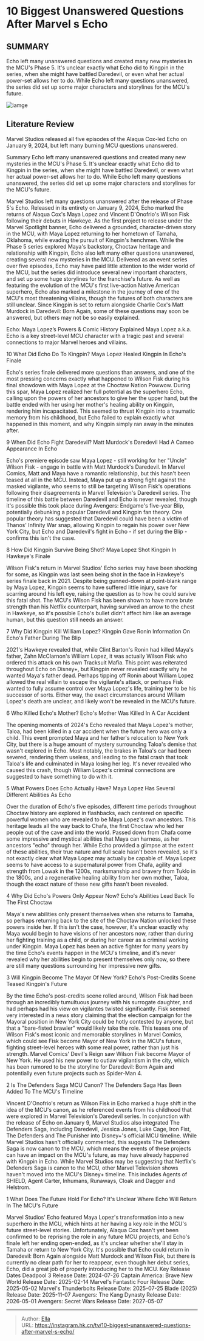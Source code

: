 # 10 Biggest Unanswered Questions After Marvel s Echo


## SUMMARY 


Echo
 left many unanswered questions and created many new mysteries in the MCU&#39;s Phase 5. 
 It&#39;s unclear exactly what Echo did to Kingpin in the series, when she might have battled Daredevil, or even what her actual power-set allows her to do. 
 While 
Echo
 left many questions unanswered, the series did set up some major characters and storylines for the MCU&#39;s future. 

![iamge](https://static1.srcdn.com/wordpress/wp-content/uploads/2024/01/alaqua-cox-and-vincent-d-onofrio-in-echo-promo.jpg)

## Literature Review
Marvel Studios released all five episodes of the Alaqua Cox-led Echo on January 9, 2024, but left many burning MCU questions unanswered.




Summary
Echo
 left many unanswered questions and created many new mysteries in the MCU&#39;s Phase 5. 
 It&#39;s unclear exactly what Echo did to Kingpin in the series, when she might have battled Daredevil, or even what her actual power-set allows her to do. 
 While 
Echo
 left many questions unanswered, the series did set up some major characters and storylines for the MCU&#39;s future. 


Marvel Studios left many questions unanswered after the release of Phase 5&#39;s Echo. Released in its entirety on January 9, 2024, Echo marked the returns of Alaqua Cox&#39;s Maya Lopez and Vincent D&#39;Onofrio&#39;s Wilson Fisk following their debuts in Hawkeye. As the first project to release under the Marvel Spotlight banner, Echo delivered a grounded, character-driven story in the MCU, with Maya Lopez returning to her hometown of Tamaha, Oklahoma, while evading the pursuit of Kingpin&#39;s henchmen. While the Phase 5 series explored Maya&#39;s backstory, Choctaw heritage and relationship with Kingpin, Echo also left many other questions unanswered, creating several new mysteries in the MCU.
Delivered as an event series over five episodes, Echo may have paid little attention to the wider world of the MCU, but the series did introduce several new important characters, and set up some huge storylines for the franchise&#39;s future. As well as featuring the evolution of the MCU&#39;s first live-action Native American superhero, Echo also marked a milestone in the journey of one of the MCU&#39;s most threatening villains, though the futures of both characters are still unclear. Since Kingpin is set to return alongside Charlie Cox&#39;s Matt Murdock in Daredevil: Born Again, some of these questions may soon be answered, but others may not be so easily explained.
            
 
 Echo: Maya Lopez’s Powers &amp; Comic History Explained 
Maya Lopez a.k.a. Echo is a key street-level MCU character with a tragic past and several connections to major Marvel heroes and villains.













 








 10  What Did Echo Do To Kingpin? 
Maya Lopez Healed Kingpin In Echo&#39;s Finale
        

Echo&#39;s series finale delivered more questions than answers, and one of the most pressing concerns exactly what happened to Wilson Fisk during his final showdown with Maya Lopez at the Choctaw Nation Powwow. During this spar, Maya Lopez realized her full potential as the superhero Echo, calling upon the powers of her ancestors to give her the upper hand, but the battle ended with her using her mother&#39;s healing ability on Kingpin, rendering him incapacitated. This seemed to thrust Kingpin into a traumatic memory from his childhood, but Echo failed to explain exactly what happened in this moment, and why Kingpin simply ran away in the minutes after.





 9  When Did Echo Fight Daredevil? 
Matt Murdock&#39;s Daredevil Had A Cameo Appearance In Echo
        

Echo&#39;s premiere episode saw Maya Lopez - still working for her &#34;Uncle&#34; Wilson Fisk - engage in battle with Matt Murdock&#39;s Daredevil. In Marvel Comics, Matt and Maya have a romantic relationship, but this hasn&#39;t been teased at all in the MCU. Instead, Maya put up a strong fight against the masked vigilante, who seems to still be targeting Wilson Fisk&#39;s operations following their disagreements in Marvel Television&#39;s Daredevil series. The timeline of this battle between Daredevil and Echo is never revealed, though it&#39;s possible this took place during Avengers: Endgame&#39;s five-year Blip, potentially debunking a popular Daredevil and Kingpin fan theory.
One popular theory has suggested that Daredevil could have been a victim of Thanos&#39; Infinity War snap, allowing Kingpin to regain his power over New York City, but Echo and Daredevil&#39;s fight in Echo - if set during the Blip - confirms this isn&#39;t the case. 






 8  How Did Kingpin Survive Being Shot? 
Maya Lopez Shot Kingpin In Hawkeye&#39;s Finale


 







Wilson Fisk&#39;s return in Marvel Studios&#39; Echo series may have been shocking for some, as Kingpin was last seen being shot in the face in Hawkeye&#39;s series finale back in 2021. Despite being gunned-down at point-blank range by Maya Lopez, Kingpin seems to have suffered little injury, save for scarring around his left eye, raising the question as to how he could survive this fatal shot. The MCU&#39;s Wilson Fisk has been shown to have more brute strength than his Netflix counterpart, having survived an arrow to the chest in Hawkeye, so it&#39;s possible Echo&#39;s bullet didn&#39;t affect him like an average human, but this question still needs an answer.





 7  Why Did Kingpin Kill William Lopez? 
Kingpin Gave Ronin Information On Echo&#39;s Father During The Blip
        

2021&#39;s Hawkeye revealed that, while Clint Barton&#39;s Ronin had killed Maya&#39;s father, Zahn McClarnon&#39;s William Lopez, it was actually Wilson Fisk who ordered this attack on his own Tracksuit Mafia. This point was reiterated throughout Echo on Disney&#43;, but Kingpin never revealed exactly why he wanted Maya&#39;s father dead. Perhaps tipping off Ronin about William Lopez allowed the real villain to escape the vigilante&#39;s attack, or perhaps Fisk wanted to fully assume control over Maya Lopez&#39;s life, training her to be his successor of sorts. Either way, the exact circumstances around William Lopez&#39;s death are unclear, and likely won&#39;t be revealed in the MCU&#39;s future.





 6  Who Killed Echo&#39;s Mother? 
Echo&#39;s Mother Was Killed In A Car Accident
        

The opening moments of 2024&#39;s Echo revealed that Maya Lopez&#39;s mother, Taloa, had been killed in a car accident when the future hero was only a child. This event prompted Maya and her father&#39;s relocation to New York City, but there is a huge amount of mystery surrounding Taloa&#39;s demise that wasn&#39;t explored in Echo. Most notably, the brakes in Taloa&#39;s car had been severed, rendering them useless, and leading to the fatal crash that took Taloa&#39;s life and culminated in Maya losing her leg. It&#39;s never revealed who caused this crash, though William Lopez&#39;s criminal connections are suggested to have something to do with it.





 5  What Powers Does Echo Actually Have? 
Maya Lopez Has Several Different Abilities As Echo


 







Over the duration of Echo&#39;s five episodes, different time periods throughout Choctaw history are explored in flashbacks, each centered on specific powerful women who are revealed to be Maya Lopez&#39;s own ancestors. This heritage leads all the way back to Chafa, the first Choctaw who led her people out of the cave and into the world. Passed down from Chafa come some impressive and mystical abilities that Maya can harness, as her ancestors &#34;echo&#34; through her. While Echo provided a glimpse at the extent of these abilities, their true nature and full scale hasn&#39;t been revealed, so it&#39;s not exactly clear what Maya Lopez may actually be capable of.
Maya Lopez seems to have access to a supernatural power from Chafa, agility and strength from Lowak in the 1200s, marksmanship and bravery from Tuklo in the 1800s, and a regenerative healing ability from her own mother, Taloa, though the exact nature of these new gifts hasn&#39;t been revealed. 






 4  Why Did Echo&#39;s Powers Only Appear Now? 
Echo&#39;s Abilities Lead Back To The First Choctaw
        

Maya&#39;s new abilities only present themselves when she returns to Tamaha, so perhaps returning back to the site of the Choctaw Nation unlocked these powers inside her. If this isn&#39;t the case, however, it&#39;s unclear exactly why Maya would begin to have visions of her ancestors now, rather than during her fighting training as a child, or during her career as a criminal working under Kingpin. Maya Lopez has been an active fighter for many years by the time Echo&#39;s events happen in the MCU&#39;s timeline, and it&#39;s never revealed why her abilities begin to present themselves only now, so there are still many questions surrounding her impressive new gifts.





 3  Will Kingpin Become The Mayor Of New York? 
Echo&#39;s Post-Credits Scene Teased Kingpin&#39;s Future
        

By the time Echo&#39;s post-credits scene rolled around, Wilson Fisk had been through an incredibly tumultuous journey with his surrogate daughter, and had perhaps had his view on vigilantes twisted significantly. Fisk seemed very interested in a news story claiming that the election campaign for the Mayoral position in New York City could be hotly contested by anyone, but that a &#34;bare-fisted brawler&#34; would likely take the role. This teases one of Wilson Fisk&#39;s most iconic and memorable storylines in Marvel Comics, which could see Fisk become Mayor of New York in the MCU&#39;s future, fighting street-level heroes with some real power, rather than just his strength.
Marvel Comics&#39; Devil&#39;s Reign saw Wilson Fisk become Mayor of New York. He used his new power to outlaw vigilantism in the city, which has been rumored to be the storyline for Daredevil: Born Again and potentially even future projects such as Spider-Man 4. 






 2  Is The Defenders Saga MCU Canon? 
The Defenders Saga Has Been Added To The MCU&#39;s Timeline
        

Vincent D&#39;Onofrio&#39;s return as Wilson Fisk in Echo marked a huge shift in the idea of the MCU&#39;s canon, as he referenced events from his childhood that were explored in Marvel Television&#39;s Daredevil series. In conjunction with the release of Echo on January 9, Marvel Studios also integrated The Defenders Saga, including Daredevil, Jessica Jones, Luke Cage, Iron Fist, The Defenders and The Punisher into Disney&#43;&#39;s official MCU timeline. While Marvel Studios hasn&#39;t officially commented, this suggests The Defenders Saga is now canon to the MCU, which means the events of these projects can have an impact on the MCU&#39;s future, as may have already happened with Kingpin in Echo.​​​​​​​
While Marvel Studios may be suggesting that Netflix&#39;s Defenders Saga is canon to the MCU, other Marvel Television shows haven&#39;t moved into the MCU&#39;s Disney&#43; timeline. This includes Agents of SHIELD, Agent Carter, Inhumans, Runaways, Cloak and Dagger and Helstrom. 






 1  What Does The Future Hold For Echo? 
It&#39;s Unclear Where Echo Will Return In The MCU&#39;s Future


 







Marvel Studios&#39; Echo featured Maya Lopez&#39;s transformation into a new superhero in the MCU, which hints at her having a key role in the MCU&#39;s future street-level stories. Unfortunately, Alaqua Cox hasn&#39;t yet been confirmed to be reprising the role in any future MCU projects, and Echo&#39;s finale left her ending open-ended, as it&#39;s unclear whether she&#39;ll stay in Tamaha or return to New York City. It&#39;s possible that Echo could return in Daredevil: Born Again alongside Matt Murdock and Wilson Fisk, but there is currently no clear path for her to reappear, even though her debut series, Echo​​​​​​​,​​​​​​​ did a great job of properly introducing her to the MCU.
   Key Release Dates             Deadpool 3 Release Date: 2024-07-26                   Captain America: Brave New World Release Date: 2025-02-14                  Marvel&#39;s Fantastic Four Release Date: 2025-05-02                  Marvel&#39;s Thunderbolts Release Date: 2025-07-25                  Blade (2025) Release Date: 2025-11-07                  Avengers: The Kang Dynasty  Release Date: 2026-05-01                   Avengers: Secret Wars Release Date: 2027-05-07      

---

> Author: [Ella](https://instagram.hk.cn/)  
> URL: https://instagram.hk.cn/tv/10-biggest-unanswered-questions-after-marvel-s-echo/  

